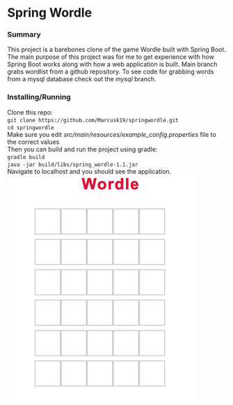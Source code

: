 # Spring Wordle #

### Summary ###
This project is a barebones clone of the game Wordle built with Spring Boot. The main purpose of this project was for me to get experience with how Spring Boot works along with how a web application is built. Main branch grabs wordlist from a github repository. To see code for grabbing words from a mysql database check out the *mysql* branch.

### Installing/Running ###
Clone this repo:<br>
`git clone https://github.com/Marcusk19/springwordle.git`<br>
`cd springwordle`<br>
Make sure you edit *src/main/resources/example_config.properties* file to the correct values <br>
Then you can build and run the project using gradle:<br>
`gradle build`<br>
`java -jar build/libs/spring_wordle-1.1.jar`<br>
Navigate to localhost and you should see the application.<br>
<img src="images/readme/wordle_homepage.png" align="center" />


